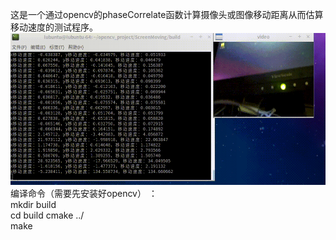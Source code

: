 这是一个通过opencv的phaseCorrelate函数计算摄像头或图像移动距离从而估算移动速度的测试程序。    
![结果](result/result.gif)  
编译命令（需要先安装好opencv） ：  
mkdir build    
cd build
cmake ../   
make   

